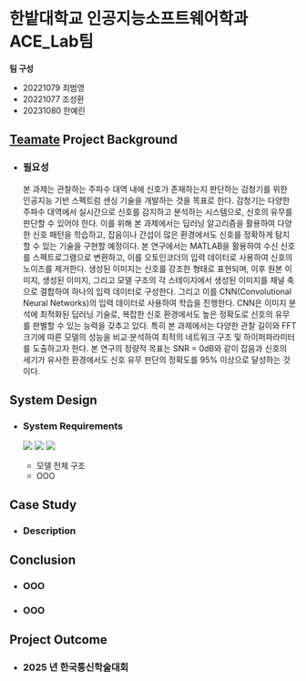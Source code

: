 # 한밭대학교 인공지능소프트웨어학과 ACE_Lab팀

**팀 구성**
- 20221079 최범영
- 20221077 조성환
- 20231080 한예린

## <u>Teamate</u> Project Background
- ### 필요성
  본 과제는 관찰하는 주파수 대역 내에 신호가 존재하는지 판단하는 감청기를 위한 인공지능 기반 스펙트럼 센싱 기술을 개발하는 것을 목표로 한다. 감청기는 다양한 주파수 대역에서 실시간으로 신호를 감지하고 분석하는 시스템으로, 신호의 유무를 판단할 수 있어야 한다. 이를 위해 본 과제에서는 딥러닝 알고리즘을 활용하여 다양한 신호 패턴을 학습하고, 잡음이나 간섭이 많은 환경에서도 신호를 정확하게 탐지할 수 있는 기술을 구현할 예정이다.
 본 연구에서는 MATLAB을 활용하여 수신 신호를 스펙트로그램으로 변환하고, 이를 오토인코더의 입력 데이터로 사용하여 신호의 노이즈를 제거한다. 생성된 이미지는 신호를 강조한 형태로 표현되며, 이후 원본 이미지, 생성된 이미지, 그리고 모델 구조의 각 스테이지에서 생성된 이미지를 채널 축으로 결합하여 하나의 입력 데이터로 구성한다.
 그리고 이를 CNN(Convolutional Neural Networks)의 입력 데이터로 사용하여 학습을 진행한다. CNN은 이미지 분석에 최적화된 딥러닝 기술로, 복잡한 신호 환경에서도 높은 정확도로 신호의 유무를 판별할 수 있는 능력을 갖추고 있다. 특히 본 과제에서는 다양한 관찰 길이와 FFT 크기에 따른 모델의 성능을 비교·분석하여 최적의 네트워크 구조 및 하이퍼파라미터를 도출하고자 한다.
 본 연구의 정량적 목표는 SNR = 0dB와 같이 잡음과 신호의 세기가 유사한 환경에서도 신호 유무 판단의 정확도를 95% 이상으로 달성하는 것이다.
  

## System Design
  - ### System Requirements
    <a href="https://velog.io/@seondal"><img src="https://img.shields.io/badge/Velog-3DDC84?style=flat-square&logo=Blogger&logoColor=white"/></a>
    <a href="https://velog.io/@seondal"><img src="https://img.shields.io/badge/Velog-3DDC84?style=flat-square&logo=Blogger&logoColor=white"/></a>
    <a href="https://velog.io/@seondal"><img src="https://img.shields.io/badge/Velog-3DDC84?style=flat-square&logo=Blogger&logoColor=white"/></a>
    
    - 모델 전체 구조
    - OOO
    
## Case Study
  - ### Description
  
  
## Conclusion
  - ### OOO
  - ### OOO
  
## Project Outcome
- ### 2025 년 한국통신학술대회 

